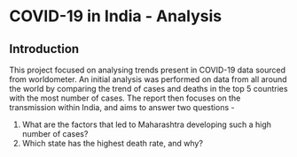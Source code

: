 # COVID-19 in India - Analysis

## Introduction

This project focused on analysing trends present in COVID-19 data sourced from worldometer. An initial analysis was performed on data from all around the world by comparing the trend of cases and deaths in the top 5 countries with the most number of cases. The report then focuses on the transmission within India, and aims to answer two questions - 
1. What are the factors that led to Maharashtra developing such a high number of cases?
2. Which state has the highest death rate, and why?


